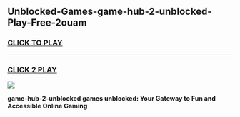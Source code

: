 
## Unblocked-Games-game-hub-2-unblocked-Play-Free-2ouam
<h3>
<a href="https://premium76.site?title=game-hub-2-unblocked&ref=24M">CLICK TO PLAY</a></h3>
<hr>

<h3>
<a href="https://premium76.site?title=game-hub-2-unblocked&ref=24M">CLICK 2 PLAY</a>
  
</h3>

<a href="https://premium76.site?title=game-hub-2-unblocked&ref=24M"><img src="https://clearcache.store/games.png"></a>


**game-hub-2-unblocked games unblocked: Your Gateway to Fun and Accessible Online Gaming**
